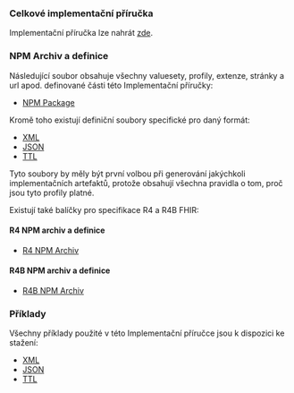 ### Celkové implementační příručka

Implementační příručka lze nahrát [zde](full-ig.zip).

### NPM Archiv a definice

Následující soubor obsahuje všechny valuesety, profily, extenze, stránky a url apod. definované části této Implementační příručky:

- [NPM Package](package.tgz)

Kromě toho existují definiční soubory specifické pro daný formát:

- [XML](definitions.xml.zip)
- [JSON](definitions.json.zip)
- [TTL](definitions.ttl.zip)

Tyto soubory by měly být první volbou při generování jakýchkoli implementačních artefaktů, protože obsahují všechna pravidla o tom, proč jsou tyto profily platné.

Existují také balíčky pro specifikace R4 a R4B FHIR:

#### R4 NPM archiv a definice

- [R4 NPM Archiv](package.r4.tgz)

#### R4B NPM archiv a definice

- [R4B NPM Archiv](package.r4b.tgz)

### Příklady

Všechny příklady použité v této Implementační příručce jsou k dispozici ke stažení:

- [XML](examples.xml.zip)
- [JSON](examples.json.zip)
- [TTL](examples.ttl.zip)